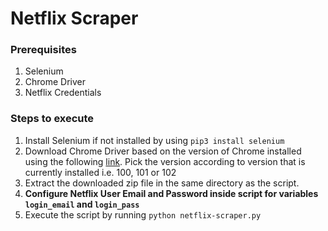# Netflix Scraper

### Prerequisites

1. Selenium
2. Chrome Driver
3. Netflix Credentials

### Steps to execute

1. Install Selenium if not installed by using `pip3 install selenium`
2. Download Chrome Driver based on the version of Chrome installed using the following [link](https://chromedriver.chromium.org/downloads). Pick the version according to version that is currently installed i.e. 100, 101 or 102
3. Extract the downloaded zip file in the same directory as the script.
4. **Configure Netflix User Email and Password inside script for variables `login_email` and `login_pass`**
5. Execute the script by running `python netflix-scraper.py`
